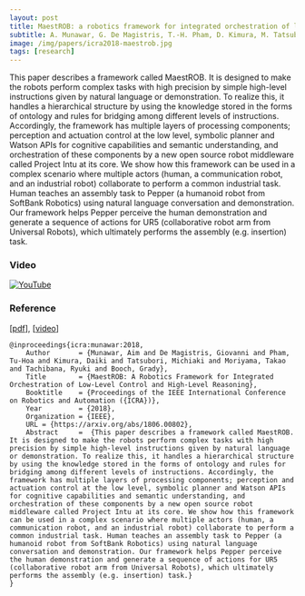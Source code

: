 ```yaml
---
layout: post
title: MaestROB: a robotics framework for integrated orchestration of low-level control and high-level reasoning
subtitle: A. Munawar, G. De Magistris, T.-H. Pham, D. Kimura, M. Tatsubori, T. Moriyama, R. Tachibana, G. Booch, IEEE International Conference on Robotics and Automation (ICRA), 2018
image: /img/papers/icra2018-maestrob.jpg
tags: [research]
---
```


This paper describes a framework called MaestROB. It is designed to make the robots perform complex tasks with high precision by simple high-level instructions given by natural language or demonstration. To realize this, it handles a hierarchical structure by using the knowledge stored in the forms of ontology and rules for bridging among different levels of instructions. Accordingly, the framework has multiple layers of processing components; perception and actuation control at the low level, symbolic planner and Watson APIs for cognitive capabilities and semantic understanding, and orchestration of these components by a new open source robot middleware called Project Intu at its core. We show how this framework can be used in a complex scenario where multiple actors (human, a communication robot, and an industrial robot) collaborate to perform a common industrial task. Human teaches an assembly task to Pepper (a humanoid robot from SoftBank Robotics) using natural language conversation and demonstration. Our framework helps Pepper perceive the human demonstration and generate a sequence of actions for UR5 (collaborative robot arm from Universal Robots), which ultimately performs the assembly (e.g. insertion) task.

### Video

[![YouTube](http://img.youtube.com/vi/19JsdZi0TWU/0.jpg)](https://www.youtube.com/watch?v=19JsdZi0TWU)

### Reference

[[pdf](https://arxiv.org/abs/1806.00802)], [[video](https://www.youtube.com/watch?v=19JsdZi0TWU)]

~~~
@inproceedings{icra:munawar:2018,
    Author       = {Munawar, Aim and De Magistris, Giovanni and Pham, Tu-Hoa and Kimura, Daiki and Tatsubori, Michiaki and Moriyama, Takao and Tachibana, Ryuki and Booch, Grady},
    Title        = {MaestROB: A Robotics Framework for Integrated Orchestration of Low-Level Control and High-Level Reasoning},
    Booktitle    = {Proceedings of the IEEE International Conference on Robotics and Automation ({ICRA})},
    Year         = {2018},
    Organization = {IEEE},
    URL = {https://arxiv.org/abs/1806.00802},
    Abstract     =  {This paper describes a framework called MaestROB. It is designed to make the robots perform complex tasks with high precision by simple high-level instructions given by natural language or demonstration. To realize this, it handles a hierarchical structure by using the knowledge stored in the forms of ontology and rules for bridging among different levels of instructions. Accordingly, the framework has multiple layers of processing components; perception and actuation control at the low level, symbolic planner and Watson APIs for cognitive capabilities and semantic understanding, and orchestration of these components by a new open source robot middleware called Project Intu at its core. We show how this framework can be used in a complex scenario where multiple actors (human, a communication robot, and an industrial robot) collaborate to perform a common industrial task. Human teaches an assembly task to Pepper (a humanoid robot from SoftBank Robotics) using natural language conversation and demonstration. Our framework helps Pepper perceive the human demonstration and generate a sequence of actions for UR5 (collaborative robot arm from Universal Robots), which ultimately performs the assembly (e.g. insertion) task.}
}
~~~
